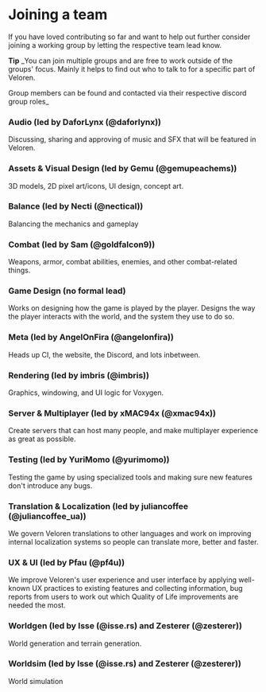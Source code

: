# Joining a team

If you have loved contributing so far and want to help out further consider joining a working group
by letting the respective team lead know.

**Tip** _You can join multiple groups and are free to work outside of the groups' focus. Mainly it helps
to find out who to talk to for a specific part of Veloren.

Group members can be found and contacted via their respective discord group roles_

### Audio (led by DaforLynx (@daforlynx))

Discussing, sharing and approving of music and SFX that will be featured in Veloren.

### Assets & Visual Design (led by Gemu (@gemupeachems))

3D models, 2D pixel art/icons, UI design, concept art.

### Balance (led by Necti (@nectical))

Balancing the mechanics and gameplay

### Combat (led by Sam (@goldfalcon9))

Weapons, armor, combat abilities, enemies, and other combat-related things.

### Game Design (no formal lead)

Works on designing how the game is played by the player. Designs the way the player interacts with the world, and the system they use to do so.

### Meta (led by AngelOnFira (@angelonfira))

Heads up CI, the website, the Discord, and lots inbetween.

### Rendering (led by imbris (@imbris))

Graphics, windowing, and UI logic for Voxygen.

### Server & Multiplayer (led by xMAC94x (@xmac94x))

Create servers that can host many people, and make multiplayer experience as great as possible.

### Testing (led by YuriMomo (@yurimomo))

Testing the game by using specialized tools and making sure new features don't introduce any bugs.

### Translation & Localization (led by juliancoffee (@juliancoffee_ua))

We govern Veloren translations to other languages and work on improving internal localization systems so people can translate more, better and faster.

### UX & UI (led by Pfau (@pf4u))

We improve Veloren's user experience and user interface by applying well-known UX practices to existing features and collecting information, bug reports from users to work out which Quality of Life improvements are needed the most.

### Worldgen (led by Isse (@isse.rs) and Zesterer (@zesterer))

World generation and terrain generation.

### Worldsim (led by Isse (@isse.rs) and Zesterer (@zesterer))

World simulation 
